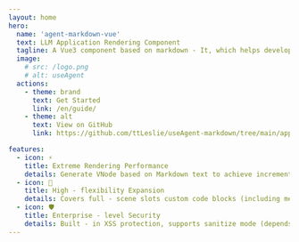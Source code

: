 ```yaml
---
layout: home
hero:
  name: 'agent-markdown-vue'
  text: LLM Application Rendering Component
  tagline: A Vue3 component based on markdown - It, which helps developers quickly build enterprise - level
  image:
    # src: /logo.png
    # alt: useAgent
  actions:
    - theme: brand
      text: Get Started
      link: /en/guide/
    - theme: alt
      text: View on GitHub
      link: https://github.com/ttLeslie/useAgent-markdown/tree/main/apps/docs

features:
  - icon: ⚡️
    title: Extreme Rendering Performance
    details: Generate VNode based on Markdown text to achieve incremental rendering. No lag in large - text/chart scenarios.
  - icon: 🔧
    title: High - flexibility Expansion
    details: Covers full - scene slots custom code blocks (including mermaid), in - line/block - level interactive components, images, etc.
  - icon: 🛡️
    title: Enterprise - level Security
    details: Built - in XSS protection, supports sanitize mode (depends on dompurify), making it safer to render user content.
---
```

